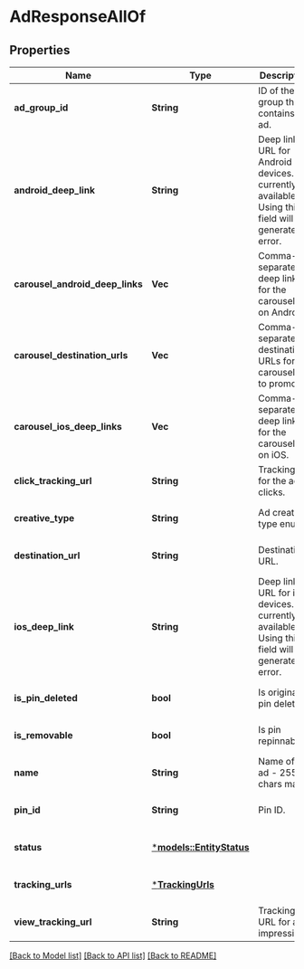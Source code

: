 # AdResponseAllOf

## Properties
Name | Type | Description | Notes
------------ | ------------- | ------------- | -------------
**ad_group_id** | **String** | ID of the ad group that contains the ad. | [optional] [default to None]
**android_deep_link** | **String** | Deep link URL for Android devices. Not currently available. Using this field will generate an error. | [optional] [default to None]
**carousel_android_deep_links** | **Vec<String>** | Comma-separated deep links for the carousel pin on Android. | [optional] [default to None]
**carousel_destination_urls** | **Vec<String>** | Comma-separated destination URLs for the carousel pin to promote. | [optional] [default to None]
**carousel_ios_deep_links** | **Vec<String>** | Comma-separated deep links for the carousel pin on iOS. | [optional] [default to None]
**click_tracking_url** | **String** | Tracking url for the ad clicks. | [optional] [default to None]
**creative_type** | **String** | Ad creative type enum | [optional] [default to None]
**destination_url** | **String** | Destination URL. | [optional] [default to None]
**ios_deep_link** | **String** | Deep link URL for iOS devices. Not currently available. Using this field will generate an error. | [optional] [default to None]
**is_pin_deleted** | **bool** | Is original pin deleted? | [optional] [default to None]
**is_removable** | **bool** | Is pin repinnable? | [optional] [default to None]
**name** | **String** | Name of the ad - 255 chars max. | [optional] [default to None]
**pin_id** | **String** | Pin ID. | [optional] [default to None]
**status** | [***models::EntityStatus**](EntityStatus.md) |  | [optional] [default to None]
**tracking_urls** | [***TrackingUrls**](TrackingUrls.md) |  | [optional] [default to None]
**view_tracking_url** | **String** | Tracking URL for ad impressions. | [optional] [default to None]

[[Back to Model list]](../README.md#documentation-for-models) [[Back to API list]](../README.md#documentation-for-api-endpoints) [[Back to README]](../README.md)


